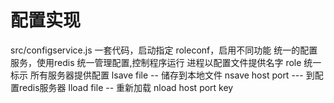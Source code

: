 
配置实现 
========
  src/configservice.js
  一套代码，启动指定 roleconf，启用不同功能
  统一的配置服务，使用redis 统一管理配置,控制程序运行
  进程以配置文件提供名字 role 统一标示
  所有服务器提供配置
  lsave file -- 储存到本地文件
  nsave host port --- 到配置redis服务器
  lload file   -- 重新加载
  nload host port key



  
